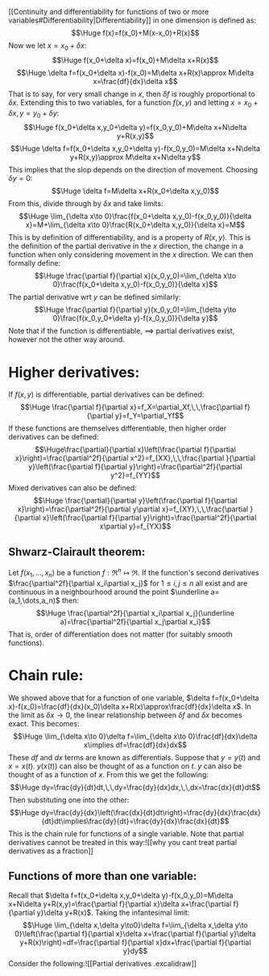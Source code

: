 [[Continuity and differentiability for functions of two or more variables#Differentiability|Differentiability]] in one dimension is defined as:$$\Huge f(x)=f(x_0)+M(x-x_0)+R(x)$$Now we let $x=x_0+\delta x$:$$\Huge f(x_0+\delta x)=f(x_0)+M\delta x+R(x)$$$$\Huge \delta f=f(x_0+\delta x)-f(x_0)=M\delta x+R(x)\approx M\delta x=\frac{df}{dx}\delta x$$That is to say, for very small change in $x$, then $\delta f$ is roughly proportional to $\delta x$. Extending this to two variables, for a function $f(x,y)$ and letting $x=x_0+\delta x, y=y_0+\delta y$:$$\Huge f(x_0+\delta x,y_0+\delta y)=f(x_0,y_0)+M\delta x+N\delta y+R(x,y)$$$$\Huge \delta f=f(x_0+\delta x,y_0+\delta y)-f(x_0,y_0)=M\delta x+N\delta y+R(x,y)\approx M\delta x+N\delta y$$This implies that the slop depends on the direction of movement. Choosing $\delta y=0$:$$\Huge \delta f=M\delta x+R(x_0+\delta x,y_0)$$From this, divide through by $\delta x$ and take limits:$$\Huge \lim_{\delta x\to 0}\frac{f(x_0+\delta x,y_0)-f(x_0,y_0)}{\delta x}=M+\lim_{\delta x\to 0}\frac{R(x_0+\delta x,y_0)}{\delta x}=M$$This is by definition of differentiability, and is a property of $R(x,y)$. This is the definition of the partial derivative in the $x$ direction, the change in a function when only considering movement in the $x$ direction. We can then formally define:$$\Huge \frac{\partial f}{\partial x}(x_0,y_0)=\lim_{\delta x\to 0}\frac{f(x_0+\delta x,y_0)-f(x_0,y_0)}{\delta x}$$The partial derivative wrt $y$ can be defined similarly:$$\Huge \frac{\partial f}{\partial y}(x_0,y_0)=\lim_{\delta y\to 0}\frac{f(x_0,y_0+\delta y)-f(x_0,y_0)}{\delta y}$$Note that if the function is differentiable, $\implies$ partial derivatives exist, however not the other way around.

# Higher derivatives:

If $f(x,y)$ is differentiable, partial derivatives can be defined:$$\Huge \frac{\partial f}{\partial x}=f_X=\partial_Xf,\,\,\frac{\partial f}{\partial y}=f_Y=\partial_Yf$$If these functions are themselves differentiable, then higher order derivatives can be defined:$$\Huge\frac{\partial}{\partial x}\left(\frac{\partial f}{\partial x}\right)=\frac{\partial^2f}{\partial x^2}=f_{XX},\,\,\frac{\partial }{\partial y}\left(\frac{\partial f}{\partial y}\right)=\frac{\partial^2f}{\partial y^2}=f_{YY}$$Mixed derivatives can also be defined:$$\Huge \frac{\partial}{\partial y}\left(\frac{\partial f}{\partial x}\right)=\frac{\partial^2f}{\partial y\partial x}=f_{XY},\,\,\frac{\partial }{\partial x}\left(\frac{\partial f}{\partial y}\right)=\frac{\partial^2f}{\partial x\partial y}=f_{YX}$$
## Shwarz-Clairault theorem:
Let $f(x_1,\dots,x_n)$ be a function $f:\Re^n\mapsto\Re$. If the function's second derivatives $\frac{\partial^2f}{\partial x_i\partial x_j}$ for $1\leq i,j\leq n$ all exist and are continuous in a neighbourhood around the point $\underline a=(a_1,\dots,a_n)$ then:$$\Huge \frac{\partial^2f}{\partial x_i\partial x_j}(\underline a)=\frac{\partial^2f}{\partial x_j\partial x_i}$$That is, order of differentiation does not matter (for suitably smooth functions).

# Chain rule:

We showed above that for a function of one variable, $\delta f=f(x_0+\delta x)-f(x_0)=\frac{df}{dx}(x_0)\delta x+R(x)\approx\frac{df}{dx}\delta x$. In the limit as $\delta x\to 0$, the linear relationship between $\delta f$ and $\delta x$ becomes exact. This becomes:$$\Huge \lim_{\delta x\to 0}\delta f=\lim_{\delta x\to 0}\frac{df}{dx}\delta x\implies df=\frac{df}{dx}dx$$These $df$ and $dx$ terms are known as differentials. Suppose that $y=y(t)$ and $x=x(t)$. $y(x(t))$ can also be thought of as a function on $t$. $y$ can also be thought of as a function of $x$. From this we get the following:$$\Huge dy=\frac{dy}{dt}dt,\,\,dy=\frac{dy}{dx}dx,\,\,dx=\frac{dx}{dt}dt$$Then substituting one into the other:$$\Huge dy=\frac{dy}{dx}\left(\frac{dx}{dt}dt\right)=\frac{dy}{dx}\frac{dx}{dt}dt\implies\frac{dy}{dt}=\frac{dy}{dx}\frac{dx}{dt}$$This is the chain rule for functions of a single variable. Note that partial derivatives cannot be treated in this way:![[why you cant treat partial derivatives as a fraction]]
## Functions of more than one variable:
Recall that $\delta f=f(x_0+\delta x,y_0+\delta y)-f(x_0,y_0)=M\delta x+N\delta y+R(x,y)=\frac{\partial f}{\partial x}\delta x+\frac{\partial f}{\partial y}\delta y+R(x)$. Taking the infantesimal limit:$$\Huge \lim_{\delta x,\delta y\to0}\delta f=\lim_{\delta x,\delta y\to 0}\left(\frac{\partial f}{\partial x}\delta x+\frac{\partial f}{\partial y}\delta y+R(x)\right)=df=\frac{\partial f}{\partial x}dx+\frac{\partial f}{\partial y}dy$$Consider the following:![[Partial derivatives .excalidraw]]